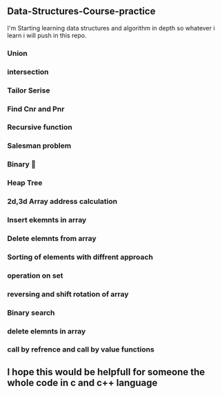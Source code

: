 ## Data-Structures-Course-practice
I'm Starting learning data structures and algorithm in depth so whatever i learn i will 
push in this repo.

### Union
### intersection
### Tailor Serise
### Find Cnr and Pnr
### Recursive function
### Salesman problem
### Binary 🌲
### Heap Tree
### 2d,3d Array address calculation
### Insert ekemnts in array 
### Delete elemnts from array
### Sorting of elements with diffrent approach
### operation on set
### reversing and shift rotation of array
### Binary search
### delete elemnts in array
### call by refrence and call by value functions


## I hope this would  be helpfull for someone the whole code in c and c++ language
